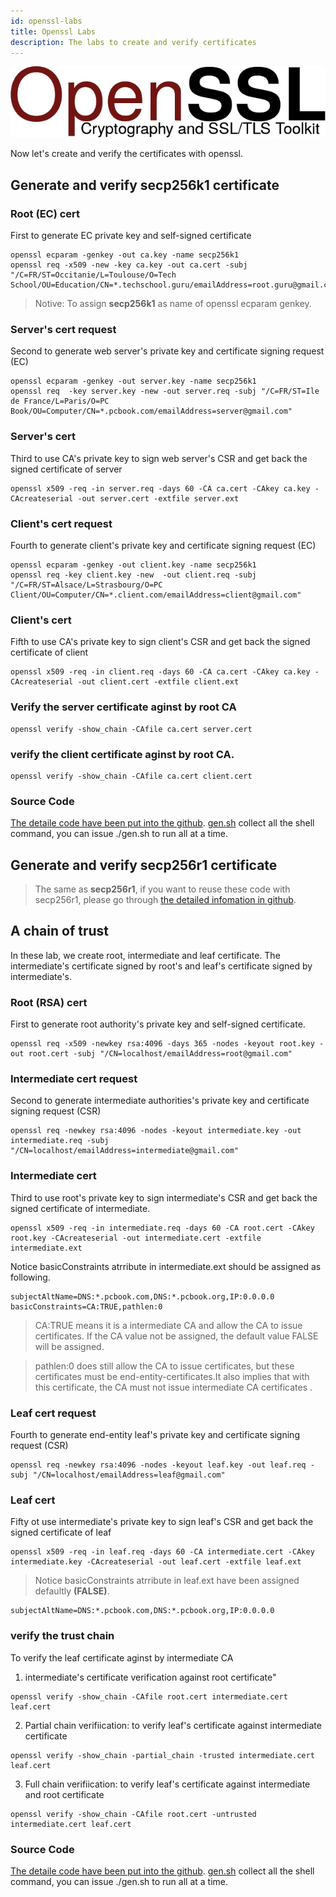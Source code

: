 ```yaml
---
id: openssl-labs
title: Openssl Labs
description: The labs to create and verify certificates
---
```


![openssl](/img/tls/openssl.png)


Now let's create and verify the certificates with openssl.

## Generate and verify secp256k1 certificate

### Root (EC) cert
First to generate EC private key and self-signed certificate

```
openssl ecparam -genkey -out ca.key -name secp256k1 
openssl req -x509 -new -key ca.key -out ca.cert -subj "/C=FR/ST=Occitanie/L=Toulouse/O=Tech School/OU=Education/CN=*.techschool.guru/emailAddress=root.guru@gmail.com"
```

> Notive: To assign **secp256k1** as name of openssl ecparam genkey.

### Server's cert request 
Second to generate web server's private key and certificate signing request (EC)

```
openssl ecparam -genkey -out server.key -name secp256k1 
openssl req  -key server.key -new -out server.req -subj "/C=FR/ST=Ile de France/L=Paris/O=PC Book/OU=Computer/CN=*.pcbook.com/emailAddress=server@gmail.com"
```

### Server's cert
Third to use CA's private key to sign web server's CSR and get back the signed certificate of server
```
openssl x509 -req -in server.req -days 60 -CA ca.cert -CAkey ca.key -CAcreateserial -out server.cert -extfile server.ext
```

### Client's cert request
Fourth to generate client's private key and certificate signing request (EC)
```
openssl ecparam -genkey -out client.key -name secp256k1 
openssl req -key client.key -new  -out client.req -subj "/C=FR/ST=Alsace/L=Strasbourg/O=PC Client/OU=Computer/CN=*.client.com/emailAddress=client@gmail.com"
```

### Client's cert
Fifth to use CA's private key to sign client's CSR and get back the signed certificate of client
```
openssl x509 -req -in client.req -days 60 -CA ca.cert -CAkey ca.key -CAcreateserial -out client.cert -extfile client.ext
```

### Verify the server certificate aginst by root CA
```
openssl verify -show_chain -CAfile ca.cert server.cert
```

### verify the client certificate aginst by root CA.
```
openssl verify -show_chain -CAfile ca.cert client.cert
```

### Source Code
[The detaile code have been put into the github](https://github.com/vulnsystem/OpenssLabs/blob/main/secp256k1/). 
[gen.sh](https://github.com/vulnsystem/OpenssLabs/blob/main/secp256k1/gen.sh) collect all the shell command, you can issue ./gen.sh to run all at a time.

## Generate and verify secp256r1 certificate

> The same as **secp256r1**, if you want to reuse these code with secp256r1, please go through [the detailed infomation in github](https://github.com/vulnsystem/OpensslCertificateVerify/blob/main/secp256r1/).

## A chain of trust

In these lab, we create root, intermediate and leaf certificate. The intermediate's certificate signed by root's and leaf's certificate signed by intermediate's. 

### Root (RSA) cert
First to generate root authority's private key and self-signed certificate.
```
openssl req -x509 -newkey rsa:4096 -days 365 -nodes -keyout root.key -out root.cert -subj "/CN=localhost/emailAddress=root@gmail.com" 
```
### Intermediate cert request
Second to generate intermediate authorities's private key and certificate signing request (CSR)
```
openssl req -newkey rsa:4096 -nodes -keyout intermediate.key -out intermediate.req -subj "/CN=localhost/emailAddress=intermediate@gmail.com"
```

### Intermediate cert
Third to use root's private key to sign intermediate's CSR and get back the signed certificate of intermediate.

```
openssl x509 -req -in intermediate.req -days 60 -CA root.cert -CAkey root.key -CAcreateserial -out intermediate.cert -extfile intermediate.ext
```

Notice basicConstraints atrribute in intermediate.ext should be assigned as following.
``` name=intermediate.ext
subjectAltName=DNS:*.pcbook.com,DNS:*.pcbook.org,IP:0.0.0.0
basicConstraints=CA:TRUE,pathlen:0
```

> CA:TRUE means it is a intermediate CA and allow the CA to issue certificates. If the CA value not be assigned, the default value FALSE will be assigned.

> pathlen:0 does still allow the CA to issue certificates, but these certificates must be end-entity-certificates.It also implies that with this certificate, the CA must not issue intermediate CA certificates .

### Leaf cert request
Fourth to generate end-entity leaf's private key and certificate signing request (CSR)
```
openssl req -newkey rsa:4096 -nodes -keyout leaf.key -out leaf.req -subj "/CN=localhost/emailAddress=leaf@gmail.com"
```
### Leaf cert
Fifty ot use intermediate's private key to sign leaf's CSR and get back the signed certificate of leaf
```
openssl x509 -req -in leaf.req -days 60 -CA intermediate.cert -CAkey intermediate.key -CAcreateserial -out leaf.cert -extfile leaf.ext
```
> Notice basicConstraints atrribute in leaf.ext have been assigned defaultly **(FALSE)**. 

``` name=leaf.ext
subjectAltName=DNS:*.pcbook.com,DNS:*.pcbook.org,IP:0.0.0.0
```

### verify the trust chain
To verify the leaf certificate aginst by intermediate CA
1. intermediate's certificate verification against root certificate"
```
openssl verify -show_chain -CAfile root.cert intermediate.cert leaf.cert
```
2. Partial chain verifiication: to verify leaf's certificate against intermediate certificate
```
openssl verify -show_chain -partial_chain -trusted intermediate.cert leaf.cert
```
3. Full chain verifiication: to verify leaf's certificate against intermediate and root certificate
```
openssl verify -show_chain -CAfile root.cert -untrusted intermediate.cert leaf.cert
```
### Source Code
[The detaile code have been put into the github](https://github.com/vulnsystem/OpenssLabs/blob/main/chain-trust/). 
[gen.sh](https://github.com/vulnsystem/OpenssLabs/blob/main/chain-trust/gen.sh) collect all the shell command, you can issue ./gen.sh to run all at a time.
